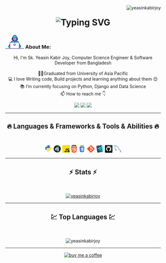 <img align="right" src="https://komarev.com/ghpvc/?username=yeasinkabirjoy&label=Profile%20views&color=0e75b6&style=flat" alt="yeasinkabirjoy" />    

<h1 align="center">
  <img src="https://readme-typing-svg.herokuapp.com?font=Fira+Code&pause=1000&width=435&lines=This+is+Sk.+Yeasin+Kabir+Joy+%F0%9F%91%8B;Good+to+see+you!" alt="Typing SVG" />
</h1>
   
###  <img src="/images/Developer.gif" alt="developer gif"  height="45px">  About Me:

<p align="center">
  Hi, I'm Sk. Yeasin Kabir Joy, Computer Science Engineer & Software Developer from Bangladesh
  <br>
  <br>
  👨‍🎓Graduated from University of Asia Pacific
  <br>
  💻 I love Writing code, Build projects and learning anything about them 😊
  <br>
  📚 I’m currently focusing on Python, Django and Data Science 
  <br>
  📫 How to reach me 👇
</p>

<p align="center"> 
  <a href=""><img src="https://img.shields.io/badge/linkedin-%230077B5.svg?&style=for-the-badge&logo=linkedin&logoColor=white" height=23></a> 
  <a href="mailto:yeasinjoy16@gmail.com"><img src="https://img.shields.io/badge/Gmail-D14836?style=for-the-badge&logo=gmail&logoColor=white" height=23></a>
  <a href="https://github.com/YeasinKabirJoy"><img src="https://img.shields.io/badge/GitHub-100000?style=for-the-badge&logo=github&logoColor=white" height=23></a>
</p>

<hr>

<h2 align="center">🔥 Languages & Frameworks & Tools & Abilities 🔥</h2><br>

<p align="center">
  <code><img title="Python" height="25" src="images/python-original.svg"></code>
  <code><img title="Django" height="25" src="images/django.png"></code>
  <code><img title="Javascript" height="25" src="images/javascript.svg"></code>
  <code><img title="HTML5" height="25" src="images/html5.svg"></code>
  <code><img title="CSS" height="25" src="images/css.svg"></code>
  <code><img title="Git" height="25" src="images/git-original.svg"></code>
  <code><img title="Visual Studio Code" height="25" src="images/vscode.png"></code>
  <code><img title="GitHub" height="25" src="images/github.svg"></code>
  <code><img title="MySQL" height="25" src="images/mysql.svg"></code>
</p>

<hr>

<h2 align="center">⚡ Stats ⚡</h2>
<br>

<p align="center">
<a href="https://github.com/YeasinKabirJoy/">
      <img src="https://github-readme-stats.vercel.app/api?username=yeasinkabirjoy&show_icons=true&locale=en" alt="yeasinkabirjoy" />
 </a>
</p>

<hr>

<h2 align="center">💹 Top Languages 💹</h2>
<br>

<p align="center">
<img  src="https://github-readme-stats.vercel.app/api/top-langs?username=yeasinkabirjoy&show_icons=true&locale=en&layout=compact" alt="yeasinkabirjoy" />
</p>

<hr>
<p align="center">
  <a href="https://www.buymeacoffee.com/YeasinKabirJoy" target="_blank" ><img src="https://www.buymeacoffee.com/assets/img/custom_images/orange_img.png" alt="buy me a coffee" width="230"></a>
</p>



<!---
<p  align="center">
<img src="https://visitor-badge.laobi.icu/badge?page_id=HalemoGPA/HalemoGPA" alt="HalemoGPA"/>       
</p>

HalemoGPA/HalemoGPA is a ✨ special ✨ repository because its `README.md` (this file) appears on your GitHub profile.
You can click the Preview link to take a look at your changes.
--->
